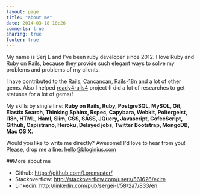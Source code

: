 ```yaml
---
layout: page
title: "about me"
date: 2014-03-18 18:26
comments: true
sharing: true
footer: true
---
```


My name is Serj L and I've been ruby developer since 2012. I love Ruby and Ruby on Rails, because they provide such elegant ways to solve my problems and problems of my clients.

I have contributed to the [Rails](https://github.com/rails/rails), [Cancancan](https://github.com/CanCanCommunity/cancancan), [Rails-18n](https://github.com/svenfuchs/rails-i18n) and a lot of other gems. Also I helped [ready4rails4](http://www.ready4rails4.net/) project (I did a lot of researches to get statuses for a lot of gems)!

My skills by single line: **Ruby on Rails, Ruby, PostgreSQL, MySQL, Git, Elastix Search, Thinking Sphinx, Rspec, Capybara, Webkit, Poltergeist, I18n, HTML, Haml, Slim, CSS, SASS, JQuery, Javascript, CofeeScript, Github, Capistrano, Heroku, Delayed jobs, Twitter Bootstrap, MongoDB, Mac OS X.**

Would you like to write me directly? Awesome! I'd love to hear from you! Please, drop me a line: hello@bloginius.com

##More about me

* Github: https://github.com/Loremaster/
* Stackoverflow: http://stackoverflow.com/users/561626/exire
* Linkedin: http://linkedin.com/pub/sergei-l/58/2a7/833/en